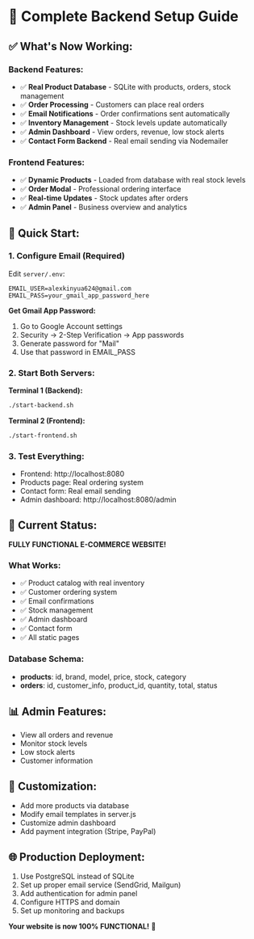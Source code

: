 # 🚀 Complete Backend Setup Guide

## ✅ What's Now Working:

### Backend Features:
- ✅ **Real Product Database** - SQLite with products, orders, stock management
- ✅ **Order Processing** - Customers can place real orders
- ✅ **Email Notifications** - Order confirmations sent automatically
- ✅ **Inventory Management** - Stock levels update automatically
- ✅ **Admin Dashboard** - View orders, revenue, low stock alerts
- ✅ **Contact Form Backend** - Real email sending via Nodemailer

### Frontend Features:
- ✅ **Dynamic Products** - Loaded from database with real stock levels
- ✅ **Order Modal** - Professional ordering interface
- ✅ **Real-time Updates** - Stock updates after orders
- ✅ **Admin Panel** - Business overview and analytics

## 🚀 Quick Start:

### 1. Configure Email (Required)
Edit `server/.env`:
```env
EMAIL_USER=alexkinyua624@gmail.com
EMAIL_PASS=your_gmail_app_password_here
```

**Get Gmail App Password:**
1. Go to Google Account settings
2. Security → 2-Step Verification → App passwords
3. Generate password for "Mail"
4. Use that password in EMAIL_PASS

### 2. Start Both Servers:

**Terminal 1 (Backend):**
```bash
./start-backend.sh
```

**Terminal 2 (Frontend):**
```bash
./start-frontend.sh
```

### 3. Test Everything:
- Frontend: http://localhost:8080
- Products page: Real ordering system
- Contact form: Real email sending
- Admin dashboard: http://localhost:8080/admin

## 🎯 Current Status:
**FULLY FUNCTIONAL E-COMMERCE WEBSITE!**

### What Works:
- ✅ Product catalog with real inventory
- ✅ Customer ordering system
- ✅ Email confirmations
- ✅ Stock management
- ✅ Admin dashboard
- ✅ Contact form
- ✅ All static pages

### Database Schema:
- **products**: id, brand, model, price, stock, category
- **orders**: id, customer_info, product_id, quantity, total, status

## 📊 Admin Features:
- View all orders and revenue
- Monitor stock levels
- Low stock alerts
- Customer information

## 🔧 Customization:
- Add more products via database
- Modify email templates in server.js
- Customize admin dashboard
- Add payment integration (Stripe, PayPal)

## 🌐 Production Deployment:
1. Use PostgreSQL instead of SQLite
2. Set up proper email service (SendGrid, Mailgun)
3. Add authentication for admin panel
4. Configure HTTPS and domain
5. Set up monitoring and backups

**Your website is now 100% FUNCTIONAL!** 🎉
